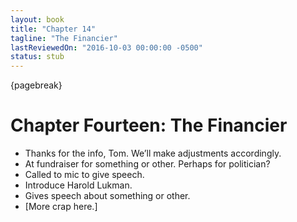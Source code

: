 ```yaml
---
layout: book
title: "Chapter 14"
tagline: "The Financier"
lastReviewedOn: "2016-10-03 00:00:00 -0500"
status: stub
---
```


{pagebreak}

# Chapter Fourteen: The Financier

- Thanks for the info, Tom. We’ll make adjustments accordingly.
- At fundraiser for something or other. Perhaps for politician?
- Called to mic to give speech.
- Introduce Harold Lukman.
- Gives speech about something or other.
- [More crap here.]
